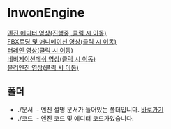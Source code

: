 # InwonEngine

[엔진 에디터 영상(진행중, 클릭 시 이동)](https://www.youtube.com/watch?v=tDZ9pFZT4MU)<br>
[FBX로딩 및 애니메이션 영상(클릭 시 이동)](https://www.youtube.com/watch?v=81d4NhIrvLU)<br>
[터레인 영상(클릭 시 이동)](https://www.youtube.com/watch?v=su5C2xiGy50)<br>
[네비게이션메쉬 영상(클릭 시 이동)](https://www.youtube.com/watch?v=gJIVZeFgq88)<br>
[물리엔진 영상(클릭 시 이동)](https://www.youtube.com/watch?v=koScKPGm5GM)

## 폴더
- ./문서
  - 엔진 설명 문서가 들어있는 폴더입니다. [바로가기](문서/InwonEngine.md)
- ./코드
  - 엔진 코드 및 에디터 코드가있습니다.
